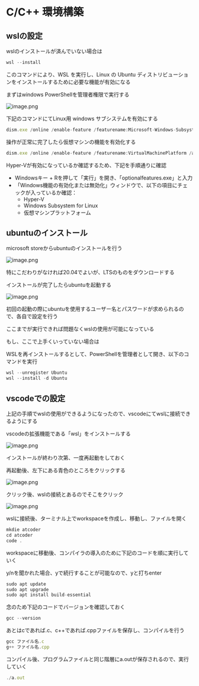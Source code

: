 # C/C++ 環境構築

## wslの設定

wslのインストールが済んでいない場合は

```jsx
wsl --install
```

このコマンドにより、WSL を実行し、Linux の Ubuntu ディストリビューションをインストールするために必要な機能が有効になる

まずはwindows PowerShellを管理者権限で実行する


![image.png](c-c-/images/powershell.png)

下記のコマンドにてLinux用 windows サブシステムを有効にする

```jsx
dism.exe /online /enable-feature /featurename:Microsoft-Windows-Subsystem-Linux /all /norestart
```

操作が正常に完了したら仮想マシンの機能を有効化する

```jsx
dism.exe /online /enable-feature /featurename:VirtualMachinePlatform /all /norestart
```

Hyper-Vが有効になっているか確認するため、下記を手順通りに確認

- Windowsキー + Rを押して「実行」を開き、「optionalfeatures.exe」と入力
- 「Windows機能の有効化または無効化」ウィンドウで、以下の項目にチェックが入っているか確認：
    - Hyper-V
    - Windows Subsystem for Linux
    - 仮想マシンプラットフォーム

## ubuntuのインストール

microsoft storeからubuntuのインストールを行う

![image.png](c-c-/images/microsoft_store.png)

特にこだわりがなければ20.04でよいが、LTSのものをダウンロードする

インストールが完了したらubuntuを起動する

![image.png](attachment:d9a3423d-1534-4683-b259-5dd13042be2c:image.png)

初回の起動の際にubuntuを使用するユーザー名とパスワードが求められるので、各自で設定を行う

ここまでが実行できれば問題なくwslの使用が可能になっている

もし、ここで上手くいっていない場合は

WSLを再インストールするとして、PowerShellを管理者として開き、以下のコマンドを実行

```jsx
wsl --unregister Ubuntu
wsl --install -d Ubuntu
```

## vscodeでの設定

上記の手順でwslの使用ができるようになったので、vscodeにてwslに接続できるようにする

vscodeの拡張機能である「wsl」をインストールする

![image.png](attachment:9c116331-af72-471f-811d-0e70bc1bb34a:image.png)

インストールが終わり次第、一度再起動をしておく

再起動後、左下にある青色のところをクリックする

![image.png](attachment:1b8290a8-2def-41e7-8f62-c92878b7aaa1:image.png)

クリック後、wslの接続とあるのでそこをクリック

![image.png](attachment:59141493-93db-4b82-9e62-b5c04a7d917e:image.png)

wslに接続後、ターミナル上でworkspaceを作成し、移動し、ファイルを開く

```jsx
mkdie atcoder
cd atcoder
code .
```

workspaceに移動後、コンパイラの導入のために下記のコードを順に実行していく

y/nを聞かれた場合、yで続行することが可能なので、yと打ちenter

```jsx
sudo apt update
sudo apt upgrade
sudo apt install build-essential
```

念のため下記のコードでバージョンを確認しておく

```jsx
gcc --version
```

あとはcであれば.c、c++であれば.cppファイルを保存し、コンパイルを行う

```jsx
gcc ファイル名.c
g++ ファイル名.cpp
```

コンパイル後、プログラムファイルと同じ階層にa.outが保存されるので、実行していく

```jsx
./a.out
```
